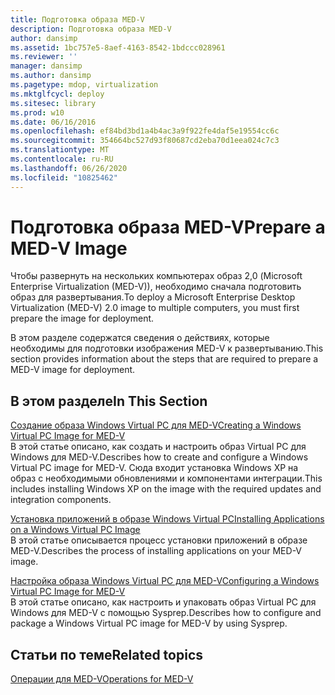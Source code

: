 ```yaml
---
title: Подготовка образа MED-V
description: Подготовка образа MED-V
author: dansimp
ms.assetid: 1bc757e5-8aef-4163-8542-1bdccc028961
ms.reviewer: ''
manager: dansimp
ms.author: dansimp
ms.pagetype: mdop, virtualization
ms.mktglfcycl: deploy
ms.sitesec: library
ms.prod: w10
ms.date: 06/16/2016
ms.openlocfilehash: ef84bd3bd1a4b4ac3a9f922fe4daf5e19554cc6c
ms.sourcegitcommit: 354664bc527d93f80687cd2eba70d1eea024c7c3
ms.translationtype: MT
ms.contentlocale: ru-RU
ms.lasthandoff: 06/26/2020
ms.locfileid: "10825462"
---
```

# <span data-ttu-id="b1fc1-103">Подготовка образа MED-V</span><span class="sxs-lookup"><span data-stu-id="b1fc1-103">Prepare a MED-V Image</span></span>


<span data-ttu-id="b1fc1-104">Чтобы развернуть на нескольких компьютерах образ 2,0 (Microsoft Enterprise Virtualization (MED-V)), необходимо сначала подготовить образ для развертывания.</span><span class="sxs-lookup"><span data-stu-id="b1fc1-104">To deploy a Microsoft Enterprise Desktop Virtualization (MED-V) 2.0 image to multiple computers, you must first prepare the image for deployment.</span></span>

<span data-ttu-id="b1fc1-105">В этом разделе содержатся сведения о действиях, которые необходимы для подготовки изображения MED-V к развертыванию.</span><span class="sxs-lookup"><span data-stu-id="b1fc1-105">This section provides information about the steps that are required to prepare a MED-V image for deployment.</span></span>

## <span data-ttu-id="b1fc1-106">В этом разделе</span><span class="sxs-lookup"><span data-stu-id="b1fc1-106">In This Section</span></span>


<a href="" id="creating-a-windows-virtual-pc-image-for-med-v"></a>[<span data-ttu-id="b1fc1-107">Создание образа Windows Virtual PC для MED-V</span><span class="sxs-lookup"><span data-stu-id="b1fc1-107">Creating a Windows Virtual PC Image for MED-V</span></span>](creating-a-windows-virtual-pc-image-for-med-v.md)  
<span data-ttu-id="b1fc1-108">В этой статье описано, как создать и настроить образ Virtual PC для Windows для MED-V.</span><span class="sxs-lookup"><span data-stu-id="b1fc1-108">Describes how to create and configure a Windows Virtual PC image for MED-V.</span></span> <span data-ttu-id="b1fc1-109">Сюда входит установка Windows XP на образ с необходимыми обновлениями и компонентами интеграции.</span><span class="sxs-lookup"><span data-stu-id="b1fc1-109">This includes installing Windows XP on the image with the required updates and integration components.</span></span>

<a href="" id="installing-applications-on-a-windows-virtual-pc-image"></a>[<span data-ttu-id="b1fc1-110">Установка приложений в образе Windows Virtual PC</span><span class="sxs-lookup"><span data-stu-id="b1fc1-110">Installing Applications on a Windows Virtual PC Image</span></span>](installing-applications-on-a-windows-virtual-pc-image.md)  
<span data-ttu-id="b1fc1-111">В этой статье описывается процесс установки приложений в образе MED-V.</span><span class="sxs-lookup"><span data-stu-id="b1fc1-111">Describes the process of installing applications on your MED-V image.</span></span>

<a href="" id="configuring-a-windows-virtual-pc-image-for-med-v"></a>[<span data-ttu-id="b1fc1-112">Настройка образа Windows Virtual PC для MED-V</span><span class="sxs-lookup"><span data-stu-id="b1fc1-112">Configuring a Windows Virtual PC Image for MED-V</span></span>](configuring-a-windows-virtual-pc-image-for-med-v.md)  
<span data-ttu-id="b1fc1-113">В этой статье описано, как настроить и упаковать образ Virtual PC для Windows для MED-V с помощью Sysprep.</span><span class="sxs-lookup"><span data-stu-id="b1fc1-113">Describes how to configure and package a Windows Virtual PC image for MED-V by using Sysprep.</span></span>

## <span data-ttu-id="b1fc1-114">Статьи по теме</span><span class="sxs-lookup"><span data-stu-id="b1fc1-114">Related topics</span></span>


[<span data-ttu-id="b1fc1-115">Операции для MED-V</span><span class="sxs-lookup"><span data-stu-id="b1fc1-115">Operations for MED-V</span></span>](operations-for-med-v.md)

 

 





